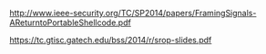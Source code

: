 http://www.ieee-security.org/TC/SP2014/papers/FramingSignals-AReturntoPortableShellcode.pdf

https://tc.gtisc.gatech.edu/bss/2014/r/srop-slides.pdf
